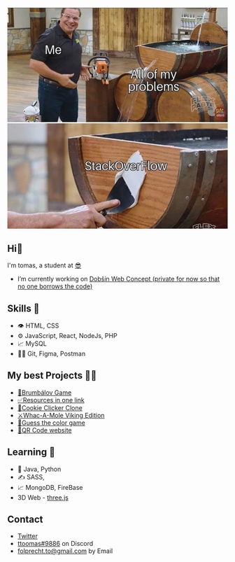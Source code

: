 ![img](https://raw.githubusercontent.com/ttoomas/ttoomas/main/stackoverflow.jpg)

## Hi👋

I'm tomas, a student at [😎](https://www.spsmb.cz/)
- I’m currently working on [Dobšín Web Concept (private for now so that no one borrows the code)](https://github.com/ttoomas/dobsin-web-concept)

## Skills 💪
- 👁️ HTML, CSS
- ⚙️ JavaScript, React, NodeJs, PHP
- 📈 MySQL
- 🧗‍♂️ Git, Figma, Postman

## My best Projects 👨‍💻
- [🧙Brumbálov Game](https://github.com/ttoomas/brumbalov-game)
- [✅Resources in one link](https://github.com/ttoomas/resources-in-one-link)
- [🍪Cookie Clicker Clone](https://github.com/ttoomas/cookie-clicker-clone)
- [⚔️Whac-A-Mole Viking Edition](https://github.com/ttoomas/whac-a-mole-vikings)
- [🎨Guess the color game](https://github.com/ttoomas/guess-the-color-game)
- [🧾QR Code website](https://github.com/ttoomas/QR-Code-Website)


## Learning 👀
- 🐾 Java, Python
- ✍️ SASS,
- 📈 MongoDB, FireBase
- 3D Web - [three.js](https://threejs.org/)

## Contact

- [Twitter](https://twitter.com/ttoomas_)
- [ttoomas#9886](https://github.com/ttoomas) on Discord
- [folprecht.to@gmail.com](mailto:folprecht.to@gmail.com) by Email
